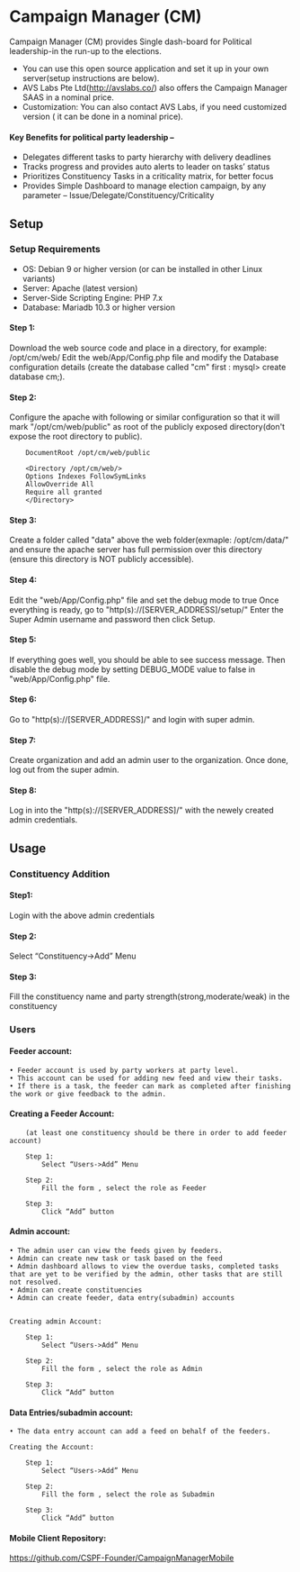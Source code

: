 # Campaign Manager (CM)

Campaign Manager (CM) provides Single dash-board for Political leadership-in the run-up to the elections. 

* You can use this open source application and set it up in your own server(setup instructions are below).
* AVS Labs Pte Ltd(http://avslabs.co/) also offers the Campaign Manager SAAS in a nominal price.
* Customization: You can also contact AVS Labs, if you need customized version ( it can be done in a nominal price).

#### Key Benefits for political party leadership –
* Delegates different tasks to party hierarchy with delivery deadlines
* Tracks progress and provides auto alerts to leader on tasks’ status
* Prioritizes Constituency Tasks in a criticality matrix, for better focus
* Provides Simple Dashboard to manage election campaign, by any parameter – Issue/Delegate/Constituency/Criticality 
	
	
## Setup

### Setup Requirements
* OS: Debian 9 or higher version (or can be installed in other Linux variants)
* Server: Apache (latest version)
* Server-Side Scripting Engine: PHP  7.x
* Database: Mariadb 10.3 or higher version

#### Step 1:
Download the web source code and place in a directory, for example: /opt/cm/web/
Edit the web/App/Config.php file and modify the Database configuration details
(create the database called "cm" first : mysql> create database cm;).

#### Step 2:
Configure the apache with following or similar configuration so that it will mark "/opt/cm/web/public" as root of the publicly exposed directory(don't expose the root directory to public).

        DocumentRoot /opt/cm/web/public
        
        <Directory /opt/cm/web/>
        Options Indexes FollowSymLinks
        AllowOverride All
        Require all granted
        </Directory>
        
#### Step 3:
Create a folder called "data" above the web folder(exmaple: /opt/cm/data/" and ensure the apache server has full permission over this directory (ensure this directory is NOT publicly accessible). 

#### Step 4:
Edit the "web/App/Config.php" file and set the debug mode to true
Once everything is ready, go to "http(s)://[SERVER_ADDRESS]/setup/"
Enter the Super Admin username and password then click Setup.

#### Step 5:
If everything goes well, you should be able to see success message.  Then disable the debug mode by setting DEBUG_MODE value to false in "web/App/Config.php" file.

#### Step 6:
Go to "http(s)://[SERVER_ADDRESS]/" and login with super admin.

#### Step 7:
Create organization and add an admin user to the organization.  Once done, log out from the super admin.

#### Step 8:
Log in into the "http(s)://[SERVER_ADDRESS]/" with the newely created admin credentials.


## Usage

### Constituency Addition
  #### Step1: 
  Login with the above admin credentials
  #### Step 2:
  Select “Constituency->Add” Menu
  #### Step 3:
  Fill the constituency name and party strength(strong,moderate/weak) in the constituency
	
### Users

#### Feeder account:

    • Feeder account is used by party workers at party level. 
    • This account can be used for adding new feed and view their tasks.
    • If there is a task, the feeder can mark as completed after finishing the work or give feedback to the admin.
	
#### Creating a Feeder Account:	
		(at least one constituency should be there in order to add feeder account)
	
		Step 1:
			Select “Users->Add” Menu

		Step 2:
			Fill the form , select the role as Feeder

		Step 3:
			Click “Add” button

#### Admin account:
	
    • The admin user can view the feeds given by feeders. 
    • Admin can create new task or task based on the feed
    • Admin dashboard allows to view the overdue tasks, completed tasks that are yet to be verified by the admin, other tasks that are still not resolved.
    • Admin can create constituencies 
    • Admin can create feeder, data entry(subadmin) accounts

	
	Creating admin Account:	
	
		Step 1:
			Select “Users->Add” Menu

		Step 2:
			Fill the form , select the role as Admin

		Step 3:
			Click “Add” button

#### Data Entries/subadmin account:

    • The data entry account can add a feed on behalf of the feeders.

	Creating the Account:	
	
		Step 1:
			Select “Users->Add” Menu

		Step 2:
			Fill the form , select the role as Subadmin

		Step 3:
			Click “Add” button

 #### Mobile Client Repository:
 https://github.com/CSPF-Founder/CampaignManagerMobile
